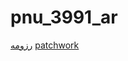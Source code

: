# pnu_3991_ar
[رزومه](https://maziarkeyhani.github.io/resume/)
[patchwork](http://jlord.github.io/patchwork)
